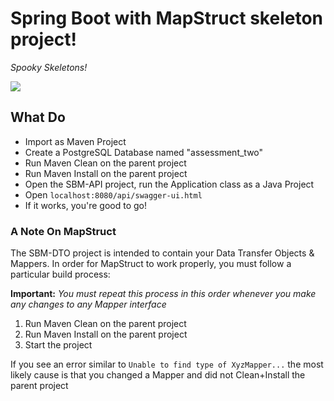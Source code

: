 # Spring Boot with MapStruct skeleton project!

*Spooky Skeletons!*

![](https://media.giphy.com/media/pm0BKtuBFpdM4/giphy.gif)

## What Do

* Import as Maven Project
* Create a PostgreSQL Database named "assessment_two"
* Run Maven Clean on the parent project
* Run Maven Install on the parent project
* Open the SBM-API project, run the Application class as a Java Project
* Open `localhost:8080/api/swagger-ui.html`
* If it works, you're good to go!

### A Note On MapStruct

The SBM-DTO project is intended to contain your Data Transfer Objects & Mappers. In order for MapStruct to work properly, you must follow a particular build process:

**Important:** *You must repeat this process in this order whenever you make any changes to any Mapper interface*

1. Run Maven Clean on the parent project
2. Run Maven Install on the parent project
3. Start the project

If you see an error similar to `Unable to find type of XyzMapper...` the most likely cause is that you changed a Mapper and did not Clean+Install the parent project